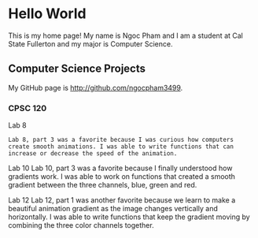 # Hello World

This is my home page! My name is Ngoc Pham and I am a student at Cal State Fullerton and my major is Computer Science.

## Computer Science Projects

My GitHub page is http://github.com/ngocpham3499.

### CPSC 120

Lab 8

    Lab 8, part 3 was a favorite because I was curious how computers create smooth animations. I was able to write functions that can increase or decrease the speed of the animation.

Lab 10
    Lab 10, part 3 was a favorite because I finally understood how gradients work. I was able to work on functions that created a smooth gradient between the three channels, blue, green and red. 

Lab 12
    Lab 12, part 1 was another favorite because we learn to make a beautiful animation gradient as the image changes vertically and horizontally. I was able to write functions that keep the gradient moving by combining the three color channels together. 
